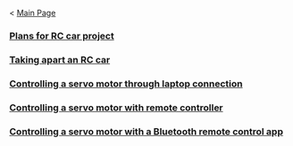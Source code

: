 < [Main Page](https://enginebeast.github.io)

### [Plans for RC car project](https://enginebeast.github.io/smallcar1/)

### [Taking apart an RC car](https://enginebeast.github.io/RCcar1/)

### [Controlling a servo motor through laptop connection](https://enginebeast.github.io/RCcar3/)

### [Controlling a servo motor with remote controller](https://enginebeast.github.io/RCcar4/)

### [Controlling a servo motor with a Bluetooth remote control app](https://enginebeast.github.io/RCcar5/)


